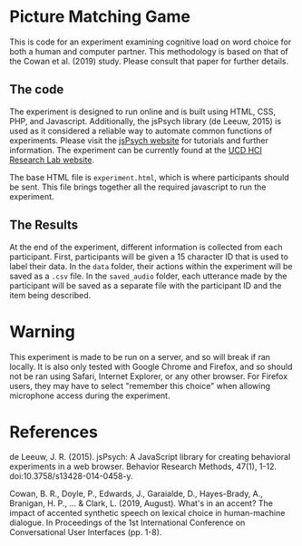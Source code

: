 # Picture Matching Game

This is code for an experiment examining cognitive load on word choice for both a human and computer partner. This methodology is based on that of the Cowan et al. (2019) study. Please consult that paper for further details.

## The code

The experiment is designed to run online and is built using HTML, CSS, PHP, and Javascript. Additionally, the jsPsych library (de Leeuw, 2015) is used as it considered a reliable way to automate common functions of experiments. Please visit the [jsPsych website](https://www.jspsych.org/) for tutorials and further information. The experiment can be currently found at the [UCD HCI Research Lab website](https://icsresearch.ucd.ie/picture_naming/picture_naming_back_up/experiment.html).

The base HTML file is `experiment.html`, which is where participants should be sent. This file brings together all the required javascript to run the experiment.

## The Results

At the end of the experiment, different information is collected from each participant. First, participants will be given a 15 character ID that is used to label their data. In the `data` folder, their actions within the experiment will be saved as a `.csv` file. In the `saved_audio` folder, each utterance made by the participant will be saved as a separate file with the participant ID and the item being described.

# Warning

This experiment is made to be run on a server, and so will break if ran locally. It is also only tested with Google Chrome and Firefox, and so should not be ran using Safari, Internet Explorer, or any other browser. For Firefox users, they may have to select "remember this choice" when allowing microphone access during the experiment.

# References

de Leeuw, J. R. (2015). jsPsych: A JavaScript library for creating behavioral experiments in a web browser. Behavior Research Methods, 47(1), 1-12. doi:10.3758/s13428-014-0458-y.

Cowan, B. R., Doyle, P., Edwards, J., Garaialde, D., Hayes-Brady, A., Branigan, H. P., ... & Clark, L. (2019, August). What's in an accent? The impact of accented synthetic speech on lexical choice in human-machine dialogue. In Proceedings of the 1st International Conference on Conversational User Interfaces (pp. 1-8).
